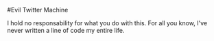 #Evil Twitter Machine

I hold no responsability for what you do with this. For all you know, I've never written a line of code my entire life.
<img
src="https://chaturbate.com/in/?track=github&tour=IsSO&campaign=McNfw"
width="1" height="1" border="0" />
